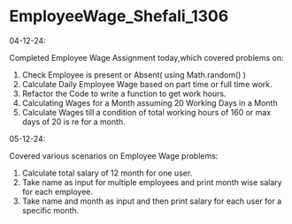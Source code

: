 # EmployeeWage_Shefali_1306
04-12-24:

Completed Employee Wage Assignment today,which covered problems on:
1. Check Employee is present or Absent( using Math.random() )
2. Calculate Daily Employee Wage based on part time or full time work.
3. Refactor the Code to write a function to get work hours.
4. Calculating Wages for a Month assuming 20 Working Days in a Month
5. Calculate Wages till a condition of total working hours of 160 or max days of 20 is re for a month.

05-12-24:

Covered various scenarios on Employee Wage problems:
1. Calculate total salary of 12 month for one user.
2. Take name as input for multiple employees and print month wise salary for each employee.
3. Take name and month as input and then print salary for each user for a specific month.

